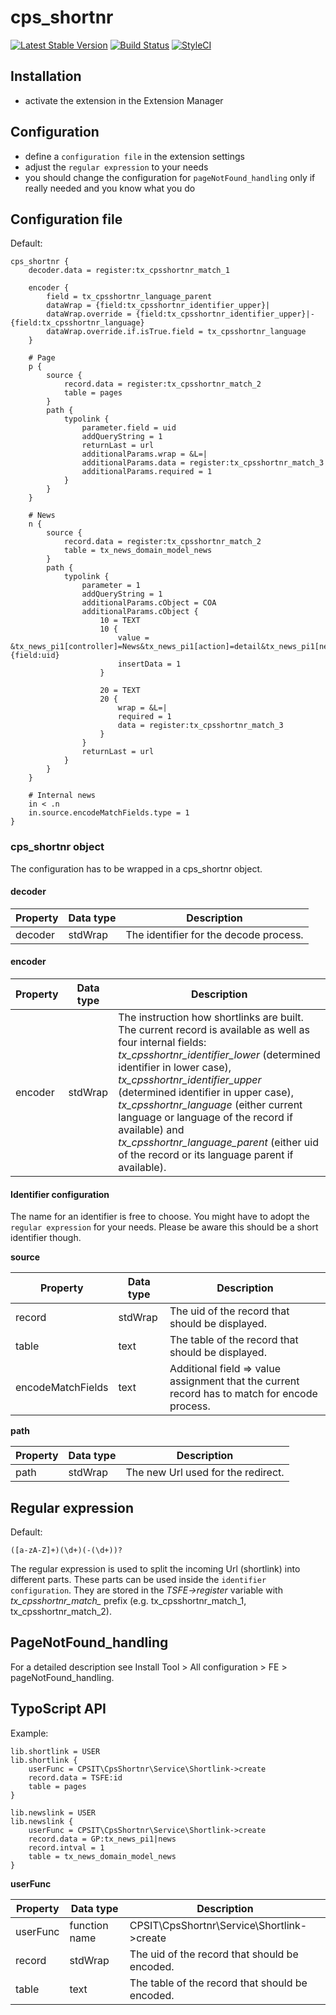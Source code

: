 # cps_shortnr

[![Latest Stable Version](https://img.shields.io/packagist/v/cpsit/cps-shortnr.svg)](https://packagist.org/packages/cpsit/cps-shortnr)
[![Build Status](https://img.shields.io/travis/CPS-IT/cps_shortnr/master.svg)](https://travis-ci.org/CPS-IT/cps_shortnr)
[![StyleCI](https://styleci.io/repos/86745116/shield?branch=master)](https://styleci.io/repos/86745116)

## Installation

- activate the extension in the Extension Manager

## Configuration

- define a `configuration file` in the extension settings
- adjust the `regular expression` to your needs
- you should change the configuration for `pageNotFound_handling` only if really needed and you know what you do

## Configuration file

Default:
```
cps_shortnr {
    decoder.data = register:tx_cpsshortnr_match_1

    encoder {
        field = tx_cpsshortnr_language_parent
        dataWrap = {field:tx_cpsshortnr_identifier_upper}|
        dataWrap.override = {field:tx_cpsshortnr_identifier_upper}|-{field:tx_cpsshortnr_language}
        dataWrap.override.if.isTrue.field = tx_cpsshortnr_language
    }

    # Page
    p {
        source {
            record.data = register:tx_cpsshortnr_match_2
            table = pages
        }
        path {
            typolink {
                parameter.field = uid
                addQueryString = 1
                returnLast = url
                additionalParams.wrap = &L=|
                additionalParams.data = register:tx_cpsshortnr_match_3
                additionalParams.required = 1
            }
        }
    }

    # News
    n {
        source {
            record.data = register:tx_cpsshortnr_match_2
            table = tx_news_domain_model_news
        }
        path {
            typolink {
                parameter = 1
                addQueryString = 1
                additionalParams.cObject = COA
                additionalParams.cObject {
                    10 = TEXT
                    10 {
                        value = &tx_news_pi1[controller]=News&tx_news_pi1[action]=detail&tx_news_pi1[news]={field:uid}
                        insertData = 1
                    }

                    20 = TEXT
                    20 {
                        wrap = &L=|
                        required = 1
                        data = register:tx_cpsshortnr_match_3
                    }
                }
                returnLast = url
            }
        }
    }

    # Internal news
    in < .n
    in.source.encodeMatchFields.type = 1
}
```

### cps_shortnr object

The configuration has to be wrapped in a cps_shortnr object.

#### decoder

| Property | Data type | Description                            |
| ------   | --------- | -------------------------------------- |
| decoder  | stdWrap   | The identifier for the decode process. | 

#### encoder

| Property | Data type | Description                            |
| ------   | --------- | -------------------------------------- |
| encoder  | stdWrap   | The instruction how shortlinks are built. The current record is available as well as four internal fields: *tx_cpsshortnr_identifier_lower* (determined identifier in lower case), *tx_cpsshortnr_identifier_upper* (determined identifier in upper case), *tx_cpsshortnr_language* (either current language or language of the record if available) and *tx_cpsshortnr_language_parent* (either uid of the record or its language parent if available). | 

#### Identifier configuration

The name for an identifier is free to choose. You might have to adopt the `regular expression` for your needs. Please be
aware this should be a short identifier though.

**source**

| Property          | Data type | Description                                       |
| ----------------- | --------- | ------------------------------------------------- |
| record            | stdWrap   | The uid of the record that should be displayed.                                               |
| table             | text      | The table of the record that should be displayed.                                             |
| encodeMatchFields | text      | Additional field => value assignment that the current record has to match for encode process. |

**path**

| Property | Data type | Description                        |
| ------   | --------- | ---------------------------------- |
| path     | stdWrap   | The new Url used for the redirect. | 

## Regular expression

Default:
```
([a-zA-Z]+)(\d+)(-(\d+))?
```

The regular expression is used to split the incoming Url (shortlink) into different parts. These parts can be used inside
the `identifier configuration`. They are stored in the *TSFE->register* variable with *tx_cpsshortnr_match_* prefix (e.g.
tx_cpsshortnr_match_1, tx_cpsshortnr_match_2).

## PageNotFound_handling

For a detailed description see Install Tool > All configuration > FE > pageNotFound_handling. 

## TypoScript API

Example:
```
lib.shortlink = USER
lib.shortlink {
    userFunc = CPSIT\CpsShortnr\Service\Shortlink->create
    record.data = TSFE:id
    table = pages
}

lib.newslink = USER
lib.newslink {
    userFunc = CPSIT\CpsShortnr\Service\Shortlink->create
    record.data = GP:tx_news_pi1|news
    record.intval = 1
    table = tx_news_domain_model_news
}
```

**userFunc**

| Property | Data type     | Description                                     |
| -------- | ------------- | ----------------------------------------------- |
| userFunc | function name | CPSIT\CpsShortnr\Service\Shortlink->create    |
| record   | stdWrap       | The uid of the record that should be encoded.   |
| table    | text          | The table of the record that should be encoded. |
